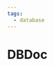 ```yaml
---
tags:
  - database
---
```


# DBDoc

<include repo_url="https://github.com/foliant-docs/foliantcontrib.dbdoc.git" path="README.md" sethead="2" nohead="true"></include>
